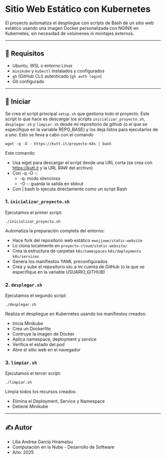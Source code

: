 # Sitio Web Estático con Kubernetes

El proyecto automatiza el despliegue con scripts de Bash de un sitio web estático usando una imagen Docker personalizada con NGINX en Kubernetes, sin necesidad de volúmenes ni montajes externos.

---

## 🧰 Requisitos

* Ubuntu, WSL o entorno Linux
* `minikube` y `kubectl` instalados y configurados
* `gh` (GitHub CLI) autenticado (`gh auth login`)
* Git configurado

---

## 🚀 Iniciar

Se crea el script principal `setup.sh` que gestiona todo el proyecto. Este script lo que hace es descargar los scripts `inicializar_proyecto.sh`, `desplegar.sh` y `limpiar.sh` desde mi repositorio de github (o el que se especifique en la variable REPO_BASE) y los deja listos para ejecutarlos de a uno.
Esto se lleva a cabo con el comando

`wget -q -O - https://kutt.it/proyecto-k8s | bash`

Este comando:
- Usa wget para descargar el script desde una URL corta (se crea con https://kutt.it y la URL RAW del archivo)
- Con -q -O -:
    - -q: modo silencioso
    - -O -: guarda la salida en stdout
- Con | bash lo ejecuta directamente como un script Bash

### 1. `inicializar_proyecto.sh`

Ejecutamos el primer script:

`./inicializar_proyecto.sh`

Automatiza la preparación completa del entorno:

- Hace fork del repositorio web estático `ewojjowe/static-website`
- Lo clona localmente en `proyecto-cloud/static-website/`
- Crea la estructura de carpetas `k8s/namespaces` `k8s/deployments` `k8s/services`
- Genera los manifiestos YAML preconfigurados
- Crea y sube el repositorio `k8s` a mi cuenta de GitHub (o la que se especifique en la variable USUARIO_GITHUB)

### 2. `desplegar.sh`

Ejecutamos el segundo script:

`./desplegar.sh`

Realiza el despliegue en Kubernetes usando los manifiestos creados:

* Inicia Minikube
* Crea un Dockerfile
* Contruye la imagen de Docker
* Aplica namespace, deployment y service
* Verifica el estado del pod
* Abre el sitio web en el navegador

### 3. `limpiar.sh`

Ejecutamos el tercer script:

`./limpiar.sh`

Limpia todos los recursos creados:

* Elimina el Deployment, Service y Namespace
* Detiene Minikube

---

## ✍️ Autor

- Lilia Andrea García Hiramatsu
- Computación en la Nube - Desarrollo de Software
- Año: 2025
